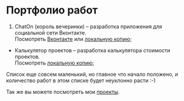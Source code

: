 Портфолио работ
==================

1. ChatOn (король вечеринки) – разработка приложения для социальной сети Вконтакте.    
Посмотреть [Вконтакте](http://vk.com/app3210355_33730242) или [локальную копию](http://ymatuhin.bitbucket.org/projects/chat_on/);
*  Калькулятор проектов – разработка калькулятора стоимости проектов.     
Посмотреть [локальную копию](http://ymatuhin.bitbucket.org/projects/calculator/);

Список еще совсем маленький, но главное что начало положено, и количество работ в этом списке будет неуклонно расти :-)

Так же вы можете посмотреть мои [проекты](https://github.com/ymatuhin/ymatuhin.github.io/blob/master/projects.md).
